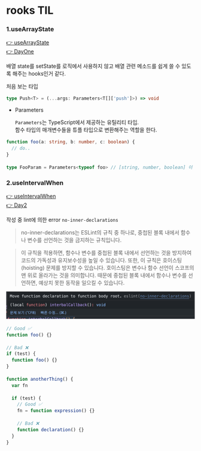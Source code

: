 # rooks TIL

### 1.useArrayState

[👉 useArrayState](../../packages/lib/src/hooks/useArrayState.ts)  
[👉 DayOne](./src/components/DayOne.tsx)

배열 state를 setState를 로직에서 사용하지 않고 배열 관련 메소드를 쉽게 쓸 수 있도록 해주는 hooks인거 같다.

처음 보는 타입

```ts
type Push<T> = (...args: Parameters<T[]['push']>) => void
```

- Parameters

  `Parameters`는 TypeScript에서 제공하는 유틸리티 타입.  
  함수 타입의 매개변수들을 튜플 타입으로 변환해주는 역할을 한다.

```ts
function foo(a: string, b: number, c: boolean) {
  // do..
}

type FooParam = Parameters<typeof foo> // [string, number, boolean] 이 된다
```

### 2.useIntervalWhen

[👉 useIntervalWhen](../../packages/lib/src/hooks/useIntervalWhen.ts)  
[👉 Day2](./src/components/DayTwo.tsx)

작성 중 lint에 의한 error `no-inner-declarations`

> no-inner-declarations는 ESLint의 규칙 중 하나로, 중첩된 블록 내에서 함수나 변수를 선언하는 것을 금지하는 규칙입니다.

> 이 규칙을 적용하면, 함수나 변수를 중첩된 블록 내에서 선언하는 것을 방지하여 코드의 가독성과 유지보수성을 높일 수 있습니다. 또한, 이 규칙은 호이스팅(hoisting) 문제를 방지할 수 있습니다. 호이스팅은 변수나 함수 선언이 스코프의 맨 위로 올라가는 것을 의미합니다. 때문에 중첩된 블록 내에서 함수나 변수를 선언하면, 예상치 못한 동작을 일으킬 수 있습니다.

![linterror](./src/assets/useInterval/01.png)

```ts
// Good ✅
function foo() {}

// Bad ❌
if (test) {
  function foo() {}
}

function anotherThing() {
  var fn

  if (test) {
    // Good ✅
    fn = function expression() {}

    // Bad ❌
    function declaration() {}
  }
}
```
